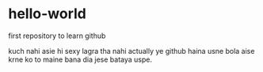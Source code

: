 # hello-world
first repository to learn github

kuch nahi asie hi sexy lagra tha
nahi actually ye github haina usne bola aise krne ko to maine bana dia jese bataya uspe.
